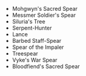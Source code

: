 - Mohgwyn's Sacred Spear
- Messmer Soldier's Spear
- Siluria's Tree
- Serpent-Hunter
- Lance
- Barbed Staff-Spear
- Spear of the Impaler
- Treespear
- Vyke's War Spear
- Bloodfiend's Sacred Spear